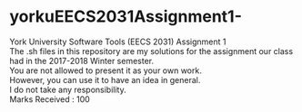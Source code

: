 # yorkuEECS2031Assignment1-
York University Software Tools (EECS 2031) Assignment 1 <br>
The .sh files in this repository are my solutions for the assignment our class had in the 2017-2018 Winter semester. <br>
You are not allowed to present it as your own work.<br>
However, you can use it to have an idea in general. <br>
I do not take any responsibility.<br>
Marks Received : 100 <br>
